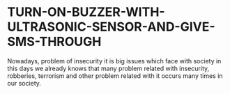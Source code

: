 # TURN-ON-BUZZER-WITH-ULTRASONIC-SENSOR-AND-GIVE-SMS-THROUGH
Nowadays, problem of insecurity it is big issues which face with society in this days we already knows that many problem related with insecurity, robberies, terrorism and other problem related with it occurs many times in our society.
